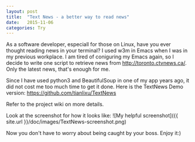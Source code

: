 ```yaml
---
layout: post
title:  "Text News - a better way to read news"
date:   2015-11-06
categories: Try
---
```

As a software developer, especiall for those on Linux, have you ever thought reading news in your terminal? I used w3m in Emacs when I was in my previous workplace. I am tired of coniguring my Emacs again, so I decide to write one script to retrieve news from http://toronto.ctvnews.ca/. Only the latest news, that's enough for me.

Since I have used python3 and BeautifulSoup in one of my app years ago, it did not cost me too much time to get it done.
Here is the TextNews Demo version: https://github.com/tianlixu/TextNews

Refer to the project wiki on more details.

Look at the screenshot for how it looks like:
![My helpful screenshot]({{ site.url }}/doc/images/TextNews-screenshot.png)

Now you don't have to worry about being caught by your boss. Enjoy it:)
